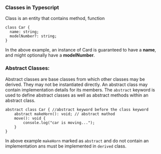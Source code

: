 ### Classes in Typescript

Class is an entity that contains method, function
```
class Car {
  name: string;
  modelNumber?: string;
}
```
In the above example, 
an instance of Card is guaranteed to have a **name**, and might optionally have a **modelNumber**.

### Abstract Classes:
Abstract classes are base classes from which other classes may be 
derived. They may not be instantiated directly. An abstract class may contain implementation details for its members. 
The `abstract` keyword is used to define abstract classes as well as abstract methods within an abstract class.
```
abstract class Car { //abstract keyword before the class keyword
    abstract makeHorn(): void; // abstract mathod
    move(): void {
        console.log("car is moving...");
    }
}
```
In above example `makeHorn` marked as `abstract` and do not contain an implementation ans must be implemented in `derived` class.
 
